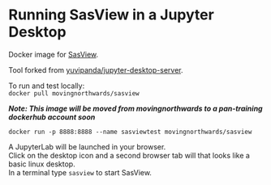 # Running SasView in a Jupyter Desktop

Docker image for [SasView](https://www.sasview.org/).   

Tool forked from [yuvipanda/jupyter-desktop-server](https://github.com/yuvipanda/jupyter-desktop-server).

To run and test locally:    
`docker pull movingnorthwards/sasview`    

***Note: This image will be moved from movingnorthwards to a pan-training dockerhub account soon***

`docker run -p 8888:8888 --name sasviewtest movingnorthwards/sasview` 

A JupyterLab will be launched in your browser.    
Click on the desktop icon and a second browser tab will that looks like a basic linux desktop.    
In a terminal type `sasview` to start SasView. 

